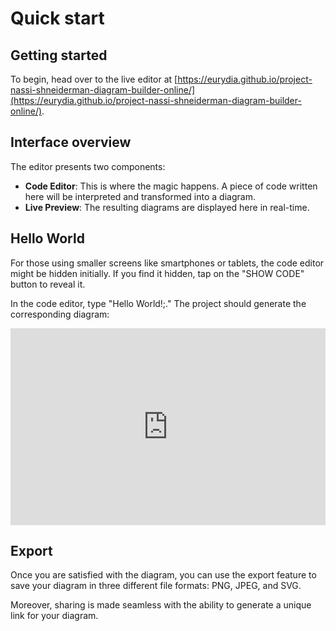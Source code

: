 # Quick start

## Getting started

To begin, head over to the live editor at [https://eurydia.github.io/project-nassi-shneiderman-diagram-builder-online/](https://eurydia.github.io/project-nassi-shneiderman-diagram-builder-online/).

## Interface overview

The editor presents two components:

- **Code Editor**: This is where the magic happens. A piece of code written here will be interpreted and transformed into a diagram.
- **Live Preview**: The resulting diagrams are displayed here in real-time.

## Hello World

For those using smaller screens like smartphones or tablets, the code editor might be hidden initially.
If you find it hidden, tap on the "SHOW CODE" button to reveal it.

In the code editor, type "Hello World!;."
The project should generate the corresponding diagram:

<iframe width="100%" style="aspect-ratio: 16/10; border:none;" loading="lazy" src="https://eurydia.github.io/project-nassi-shneiderman-diagram-builder-online/?preview=true&content=Hello+World%21%3B"></iframe>

## Export

Once you are satisfied with the diagram, you can use the export feature to save your diagram in three different file formats: PNG, JPEG, and SVG.

Moreover, sharing is made seamless with the ability to generate a unique link for your diagram.
